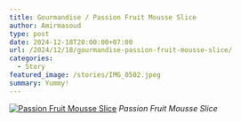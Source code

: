 ```yaml
---
title: Gourmandise / Passion Fruit Mousse Slice
author: Amirmasoud
type: post
date: 2024-12-18T20:00:00+07:00
url: /2024/12/18/gourmandise-passion-fruit-mousse-slice/
categories:
  - Story
featured_image: /stories/IMG_0502.jpeg
summary: Yummy!
---
```


[![Passion Fruit Mousse Slice](/stories/IMG_0502.jpeg)](/stories/IMG_0502.jpeg)
*Passion Fruit Mousse Slice*
